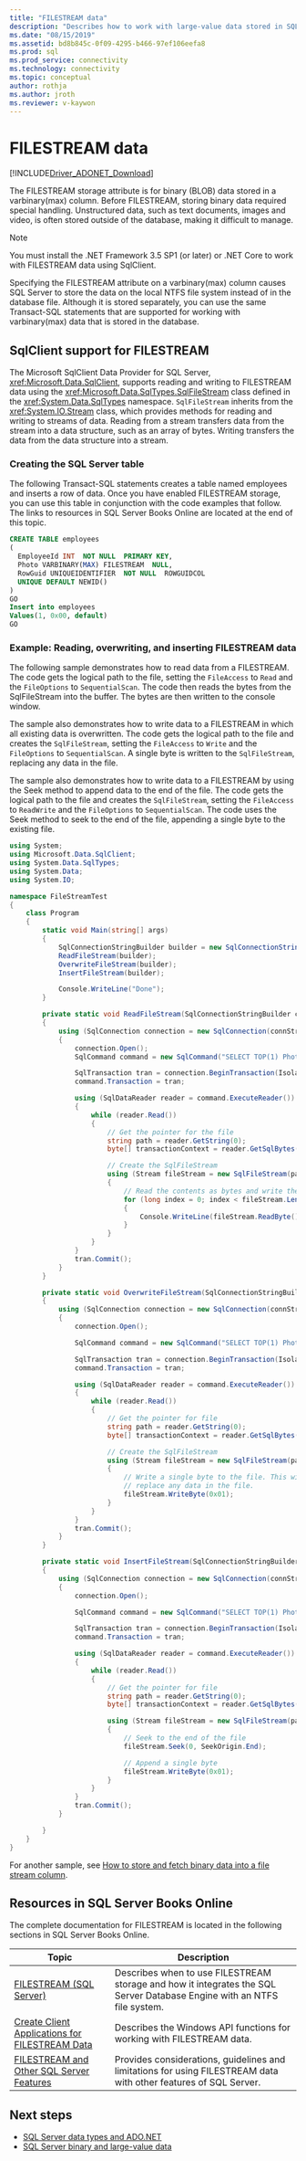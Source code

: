 ```yaml
---
title: "FILESTREAM data"
description: "Describes how to work with large-value data stored in SQL Server 2008 with the FILESTREAM attribute."
ms.date: "08/15/2019"
ms.assetid: bd8b845c-0f09-4295-b466-97ef106eefa8
ms.prod: sql
ms.prod_service: connectivity
ms.technology: connectivity
ms.topic: conceptual
author: rothja
ms.author: jroth
ms.reviewer: v-kaywon
---
```


# FILESTREAM data

[!INCLUDE[Driver_ADONET_Download](../../../includes/driver_adonet_download.md)]

The FILESTREAM storage attribute is for binary (BLOB) data stored in a varbinary(max) column. Before FILESTREAM, storing binary data required special handling. Unstructured data, such as text documents, images and video, is often stored outside of the database, making it difficult to manage.

> [!NOTE]
> You must install the .NET Framework 3.5 SP1 (or later) or .NET Core to work with FILESTREAM data using SqlClient.

Specifying the FILESTREAM attribute on a varbinary(max) column causes SQL Server to store the data on the local NTFS file system instead of in the database file. Although it is stored separately, you can use the same Transact-SQL statements that are supported for working with varbinary(max) data that is stored in the database.

## SqlClient support for FILESTREAM

The Microsoft SqlClient Data Provider for SQL Server, <xref:Microsoft.Data.SqlClient>, supports reading and writing to FILESTREAM data using the <xref:Microsoft.Data.SqlTypes.SqlFileStream> class defined in the <xref:System.Data.SqlTypes> namespace. `SqlFileStream` inherits from the <xref:System.IO.Stream> class, which provides methods for reading and writing to streams of data. Reading from a stream transfers data from the stream into a data structure, such as an array of bytes. Writing transfers the data from the data structure into a stream.

### Creating the SQL Server table

The following Transact-SQL statements creates a table named employees and inserts a row of data. Once you have enabled FILESTREAM storage, you can use this table in conjunction with the code examples that follow. The links to resources in SQL Server Books Online are located at the end of this topic.

```sql
CREATE TABLE employees
(
  EmployeeId INT  NOT NULL  PRIMARY KEY,
  Photo VARBINARY(MAX) FILESTREAM  NULL,
  RowGuid UNIQUEIDENTIFIER  NOT NULL  ROWGUIDCOL
  UNIQUE DEFAULT NEWID()
)
GO
Insert into employees
Values(1, 0x00, default)
GO
```

### Example: Reading, overwriting, and inserting FILESTREAM data

The following sample demonstrates how to read data from a FILESTREAM. The code gets the logical path to the file, setting the `FileAccess` to `Read` and the `FileOptions` to `SequentialScan`. The code then reads the bytes from the SqlFileStream into the buffer. The bytes are then written to the console window.

The sample also demonstrates how to write data to a FILESTREAM in which all existing data is overwritten. The code gets the logical path to the file and creates the `SqlFileStream`, setting the `FileAccess` to `Write` and the `FileOptions` to `SequentialScan`. A single byte is written to the `SqlFileStream`, replacing any data in the file.

The sample also demonstrates how to write data to a FILESTREAM by using the Seek method to append data to the end of the file. The code gets the logical path to the file and creates the `SqlFileStream`, setting the `FileAccess` to `ReadWrite` and the `FileOptions` to `SequentialScan`. The code uses the Seek method to seek to the end of the file, appending a single byte to the existing file.

```csharp
using System;
using Microsoft.Data.SqlClient;
using System.Data.SqlTypes;
using System.Data;
using System.IO;

namespace FileStreamTest
{
    class Program
    {
        static void Main(string[] args)
        {
            SqlConnectionStringBuilder builder = new SqlConnectionStringBuilder("server=(local);integrated security=true;database=myDB");
            ReadFileStream(builder);
            OverwriteFileStream(builder);
            InsertFileStream(builder);

            Console.WriteLine("Done");
        }

        private static void ReadFileStream(SqlConnectionStringBuilder connStringBuilder)
        {
            using (SqlConnection connection = new SqlConnection(connStringBuilder.ToString()))
            {
                connection.Open();
                SqlCommand command = new SqlCommand("SELECT TOP(1) Photo.PathName(), GET_FILESTREAM_TRANSACTION_CONTEXT() FROM employees", connection);

                SqlTransaction tran = connection.BeginTransaction(IsolationLevel.ReadCommitted);
                command.Transaction = tran;

                using (SqlDataReader reader = command.ExecuteReader())
                {
                    while (reader.Read())
                    {
                        // Get the pointer for the file
                        string path = reader.GetString(0);
                        byte[] transactionContext = reader.GetSqlBytes(1).Buffer;

                        // Create the SqlFileStream
                        using (Stream fileStream = new SqlFileStream(path, transactionContext, FileAccess.Read, FileOptions.SequentialScan, allocationSize: 0))
                        {
                            // Read the contents as bytes and write them to the console
                            for (long index = 0; index < fileStream.Length; index++)
                            {
                                Console.WriteLine(fileStream.ReadByte());
                            }
                        }
                    }
                }
                tran.Commit();
            }
        }

        private static void OverwriteFileStream(SqlConnectionStringBuilder connStringBuilder)
        {
            using (SqlConnection connection = new SqlConnection(connStringBuilder.ToString()))
            {
                connection.Open();

                SqlCommand command = new SqlCommand("SELECT TOP(1) Photo.PathName(), GET_FILESTREAM_TRANSACTION_CONTEXT() FROM employees", connection);

                SqlTransaction tran = connection.BeginTransaction(IsolationLevel.ReadCommitted);
                command.Transaction = tran;

                using (SqlDataReader reader = command.ExecuteReader())
                {
                    while (reader.Read())
                    {
                        // Get the pointer for file
                        string path = reader.GetString(0);
                        byte[] transactionContext = reader.GetSqlBytes(1).Buffer;

                        // Create the SqlFileStream
                        using (Stream fileStream = new SqlFileStream(path, transactionContext, FileAccess.Write, FileOptions.SequentialScan, allocationSize: 0))
                        {
                            // Write a single byte to the file. This will
                            // replace any data in the file.
                            fileStream.WriteByte(0x01);
                        }
                    }
                }
                tran.Commit();
            }
        }

        private static void InsertFileStream(SqlConnectionStringBuilder connStringBuilder)
        {
            using (SqlConnection connection = new SqlConnection(connStringBuilder.ToString()))
            {
                connection.Open();

                SqlCommand command = new SqlCommand("SELECT TOP(1) Photo.PathName(), GET_FILESTREAM_TRANSACTION_CONTEXT() FROM employees", connection);

                SqlTransaction tran = connection.BeginTransaction(IsolationLevel.ReadCommitted);
                command.Transaction = tran;

                using (SqlDataReader reader = command.ExecuteReader())
                {
                    while (reader.Read())
                    {
                        // Get the pointer for file
                        string path = reader.GetString(0);
                        byte[] transactionContext = reader.GetSqlBytes(1).Buffer;

                        using (Stream fileStream = new SqlFileStream(path, transactionContext, FileAccess.ReadWrite, FileOptions.SequentialScan, allocationSize: 0))
                        {
                            // Seek to the end of the file
                            fileStream.Seek(0, SeekOrigin.End);

                            // Append a single byte
                            fileStream.WriteByte(0x01);
                        }
                    }
                }
                tran.Commit();
            }

        }
    }
}
```

For another sample, see [How to store and fetch binary data into a file stream column](https://www.codeproject.com/Articles/32216/How-to-store-and-fetch-binary-data-into-a-file-str).

## Resources in SQL Server Books Online

The complete documentation for FILESTREAM is located in the following sections in SQL Server Books Online.

|Topic|Description|
|-----------|-----------------|
|[FILESTREAM (SQL Server)](../../../relational-databases/blob/filestream-sql-server.md)|Describes when to use FILESTREAM storage and how it integrates the SQL Server Database Engine with an NTFS file system.|
|[Create Client Applications for FILESTREAM Data](../../../relational-databases/blob/create-client-applications-for-filestream-data.md)|Describes the Windows API functions for working with FILESTREAM data.|
|[FILESTREAM and Other SQL Server Features](../../../relational-databases/blob/filestream-compatibility-with-other-sql-server-features.md)|Provides considerations, guidelines and limitations for using FILESTREAM data with other features of SQL Server.|

## Next steps
- [SQL Server data types and ADO.NET](sql-server-data-types.md)
- [SQL Server binary and large-value data](sql-server-binary-large-value-data.md)
